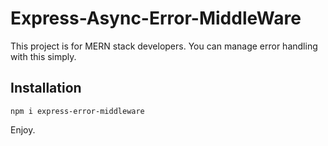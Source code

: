 # Express-Async-Error-MiddleWare

This project is for MERN stack developers. You can manage error handling with this simply.

## Installation
```
npm i express-error-middleware
```

Enjoy.